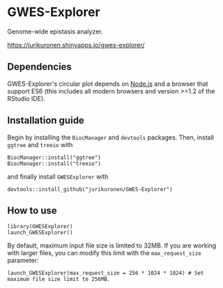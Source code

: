 # GWES-Explorer
Genome-wide epistasis analyzer.

https://jurikuronen.shinyapps.io/gwes-explorer/

## Dependencies
GWES-Explorer's circular plot depends on [Node.js](https://nodejs.org/en/) and a browser that support ES6 (this includes all modern browsers and version >=1.2 of the RStudio IDE).

## Installation guide
Begin by installing the `BiocManager` and `devtools` packages. Then, install `ggtree` and `treeio` with
```
BiocManager::install("ggtree")
BiocManager::install("treeio")
```
and finally install `GWESExplorer` with
```
devtools::install_github("jurikuronen/GWES-Explorer")
```

## How to use
```
library(GWESExplorer)
launch_GWESExplorer()
```

By default, maximum input file size is limited to 32MB. If you are working with larger files, you can modify this limit with the `max_request_size` parameter:
```
launch_GWESExplorer(max_request_size = 256 * 1024 * 1024) # Set maximum file size limit to 256MB.
```
